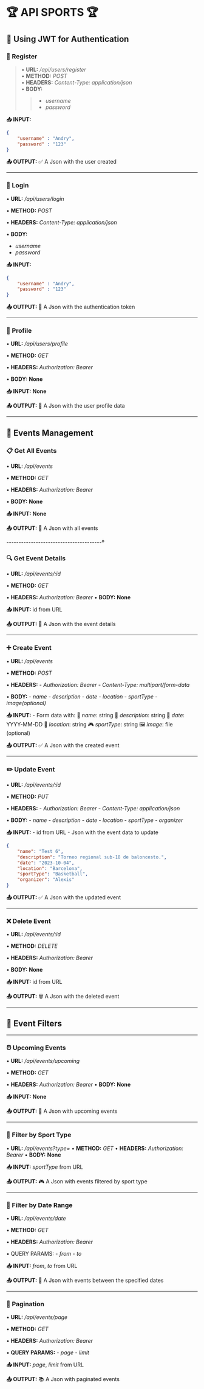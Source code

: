 # 🏆 **API SPORTS** 🏆

## 🔐 Using JWT for Authentication

### 📝 Register

> • **URL:** */api/users/register*<br>
> • **METHOD:** *POST*<br>
> • **HEADERS:** *Content-Type: application/json*<br>
> • **BODY:** <br>
>>  - *username*<br>
>>  - *password*<br>

**📥 INPUT:**    
```json
{
    "username" : "Andry",
    "password" : "123"
}
```

**📤 OUTPUT:**
    ✅ A Json with the user created

---------------------------------------

### 🔑 Login  

• **URL:** */api/users/login*

• **METHOD:** *POST*

• **HEADERS:** *Content-Type: application/json*

• **BODY:** 
  - *username*
  - *password*

**📥 INPUT:**

```json
{
    "username" : "Andry",
    "password" : "123"
}
```

**📤 OUTPUT:**
    🎫 A Json with the authentication token

---------------------------------------

### 👤 Profile

• **URL:** */api/users/profile*

• **METHOD:** *GET*

• **HEADERS:** *Authorization: Bearer <token>*

• **BODY:** **None**

**📥 INPUT:** **None**

**📤 OUTPUT:**
    👥 A Json with the user profile data

---------------------------------------

## 🎯 Events Management

### 📋 Get All Events

• **URL:** */api/events*

• **METHOD:** *GET*

• **HEADERS:** *Authorization: Bearer <token>*

• **BODY:** **None**

**📥 INPUT:** **None**

**📤 OUTPUT:**
    📑 A Json with all events

---------------------------------------º

### 🔍 Get Event Details

• **URL:** */api/events/:id*

• **METHOD:** *GET*

• **HEADERS:** *Authorization: Bearer <token>*
• **BODY:** **None**

**📥 INPUT:** id from URL

**📤 OUTPUT:**
    📄 A Json with the event details

---------------------------------------

### ➕ Create Event

• **URL:** */api/events*

• **METHOD:** *POST*

• **HEADERS:** 
    - *Authorization: Bearer <token>*
    - *Content-Type: multipart/form-data*

• **BODY:**
    - *name*
    - *description*
    - *date*
    - *location*
    - *sportType*
    - *image(optional)*

**📥 INPUT:**
    - Form data with:
        📝 *name*: string
        📝 *description*: string
        📅 *date*: YYYY-MM-DD
        📍 *location*: string
        🎮 *sportType*: string
        🖼️ *image*: file (optional)

**📤 OUTPUT:**
    ✅ A Json with the created event

---------------------------------------

### ✏️ Update Event

• **URL:** */api/events/:id*

• **METHOD:** *PUT*

• **HEADERS:** 
    - *Authorization: Bearer <token>*
    - *Content-Type: application/json*

• **BODY:**
    - *name*
    - *description*
    - *date*
    - *location*
    - *sportType*
    - *organizer*

**📥 INPUT:**
    - id from URL
    - Json with the event data to update

```json
{
    "name": "Test 6",
    "description": "Torneo regional sub-18 de baloncesto.",
    "date": "2023-10-04",
    "location": "Barcelona", 
    "sportType": "Basketball",
    "organizer": "Alexis"
}
```

**📤 OUTPUT:**
    ✅ A Json with the updated event

---------------------------------------

### ❌ Delete Event
    
• **URL:** */api/events/:id*

• **METHOD:** *DELETE*

• **HEADERS:** *Authorization: Bearer <token>*

• **BODY:** **None**

**📥 INPUT:** id from URL

**📤 OUTPUT:**
    🗑️ A Json with the deleted event

---------------------------------------

## 📅 Event Filters
---------------------------------------

### ⏰ Upcoming Events

• **URL:** */api/events/upcoming*

• **METHOD:** *GET*

• **HEADERS:** *Authorization: Bearer <token>*
• **BODY:** **None**

**📥 INPUT:** **None**

**📤 OUTPUT:**
    📆 A Json with upcoming events

---------------------------------------

### 🎯 Filter by Sport Type
• **URL:** */api/events?type=<sportType>*
• **METHOD:** *GET*
• **HEADERS:** *Authorization: Bearer <token>*
• **BODY:** **None**

**📥 INPUT:** *sportType* from URL

**📤 OUTPUT:**
    🎮 A Json with events filtered by sport type

---------------------------------------

### 📅 Filter by Date Range

• **URL:** */api/events/date*

• **METHOD:** *GET*

• **HEADERS:** *Authorization: Bearer <token>*

• QUERY PARAMS:
    - *from*
    - *to*

**📥 INPUT:** *from*, *to* from URL

**📤 OUTPUT:**
    📆 A Json with events between the specified dates

---------------------------------------

### 📑 Pagination

• **URL:** */api/events/page*

• **METHOD:** *GET*

• **HEADERS:** *Authorization: Bearer <token>*

• **QUERY PARAMS:**
    - *page*
    - *limit*

**📥 INPUT:** *page*, *limit* from URL

**📤 OUTPUT:**
    📚 A Json with paginated events